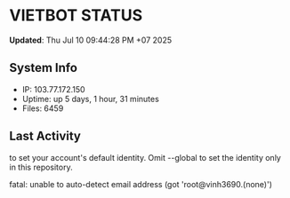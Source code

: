 # VIETBOT STATUS
**Updated**: Thu Jul 10 09:44:28 PM +07 2025

## System Info
- IP: 103.77.172.150
- Uptime: up 5 days, 1 hour, 31 minutes
- Files: 6459

## Last Activity

to set your account's default identity.
Omit --global to set the identity only in this repository.

fatal: unable to auto-detect email address (got 'root@vinh3690.(none)')
